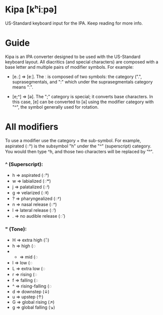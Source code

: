 # Kipa [kʰiːpə] 

US-Standard keyboard input for the IPA. Keep reading for more info.

# Guide

Kipa is an IPA converter designed to be used with the US-Standard keyboard layout. 
All diacritics (and special characters) are composed with a base letter and multiple pairs of modifier symbols. For example:

- [e.:] => [eː]. The ː is composed of two symbols: the category (".", suprasegmentals, and ":" which under the suprasegmentals category means "ː".

- [e;^] => [ə]. The ";" category is special; it converts base characters. In this case, [e] can be converted to [ə] using the modifier category with "^", the symbol generally used for rotation.


# All modifiers

To use a modifier use the category + the sub-symbol. For example, aspirated (◌ʰ) is the subsymbol "h" under the "^" (superscript) category. You would then type ^h, and those two characters will be replaced by "ʰ".

### ^ (Superscript):
- h => aspirated (◌ʰ)
- w => labialized (◌ʷ)
- j => palatalized (◌ʲ)
- g => velarized (◌ˠ)
- ? => pharyngealized (◌ˤ)
- n => nasal release (◌ⁿ)
- l => lateral release (◌ˡ)
- . => no audible release (◌˺)

### " (Tone):
- H => extra high (◌̋)
- h => high (◌
- - => mid (◌
- l => low (◌
- L => extra low (◌
- r => rising (◌
- f => falling (◌
- ^ => rising-falling (◌
- d => downstep (↓)
- u => upstep (↑)
- G => global rising (↗)
- g => global falling (↘)
